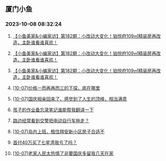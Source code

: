 ## 厦门小鱼 
### 2023-10-08 08:32:24

1. [【小鱼美家&小编家访】第182期：小改动大变化！铂悦府109㎡精装房再改造，主卧谁看谁喜欢！](http://bbs.xmfish.com/read-htm-tid-18084411.html)

2. [【小鱼美家&小编家访】第182期：小改动大变化！铂悦府109㎡精装房再改造，主卧谁看谁喜欢！](http://bbs.xmfish.com/read-htm-tid-18084412.html)

3. [【小鱼美家&小编家访】第182期：小改动大变化！铂悦府109㎡精装房再改造，主卧谁看谁喜欢！](http://bbs.xmfish.com/read-htm-tid-18084404.html)

4. [[10-07]价格一而再再而三的下探，底在哪里](http://bbs.xmfish.com/read-htm-tid-18084263.html)

5. [[10-07]国庆相亲回来了，感觉到了人生的顶峰，相当满意](http://bbs.xmfish.com/read-htm-tid-18084265.html)

6. [孩子的作业备忘录笔记谁能帮我翻译一下](http://bbs.xmfish.com/read-htm-tid-18084332.html)

7. [路边经常看到交警把电动自行车拖走？](http://bbs.xmfish.com/read-htm-tid-18084176.html)

8. [[10-07]岛内上班，租住翔安新小区房子合适不](http://bbs.xmfish.com/read-htm-tid-18084240.html)

9. [首付40万买了七星湾我亏了吗？](http://bbs.xmfish.com/read-htm-tid-18084508.html)

10. [[10-07]老家人民太热情了非要国庆多留我几天在家](http://bbs.xmfish.com/read-htm-tid-18084373.html)

